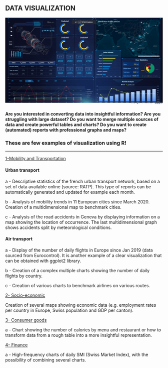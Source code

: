 ## DATA VISUALIZATION

![ ](Images/Analytics5.gif?raw=true "Title")

#### Are you interested in converting data into insightful information? Are you struggling with large dataset? Do you want to merge multiple sources of data and create powerful tables and charts? Do you want to create (automated) reports with professional graphs and maps? 

### These are few examples of visualization using R! 

--------------------------------------------------

[1-Mobility and Transportation](https://github.com/Selimach/visualization/tree/master/Mobility%20and%20Transportation)

#### Urban transport

a - Descriptive statistics of the french urban transport network, based on a set of data available online (source: RATP).  This type of reports can be automatically generated and updated for example each month.

b - Analysis of mobility trends in 11 European cities since March 2020. Creation of a multidimensional map to benchmark cities.

c - Analysis of the road accidents in Geneva by displaying information on a map showing the location of occurrence. The last multidimensional graph shows accidents split by meteorological conditions. 

#### Air transport 

a - Display of the number of daily flights in Europe since Jan 2019 (data sourced from Eurocontrol). It is another example of a clear visualization that can be obtained with ggplot2 library.

b - Creation of a complex multiple charts showing the number of daily flights by country.

c - Creation of various charts to benchmark airlines on various routes.

[2- Socio-economic](https://github.com/Selimach/visualization/tree/master/Socio-economic)

Creation of several maps showing economic data (e.g. employment rates per country in Europe, Swiss population and GDP per canton). 

[3- Consumer goods](https://github.com/Selimach/visualization/tree/master/Consumer%20goods)

a - Chart showing the number of calories by menu and restaurant or how to transform data from a rough table into a more insightful representation. 

[4- Finance](https://github.com/Selimach/visualization/tree/master/Financial)

a - High-frequency charts of daily SMI (Swiss Market Index), with the possibility of combining several charts.
